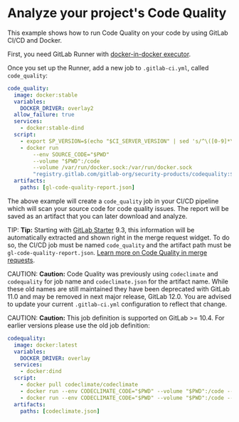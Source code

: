 # Analyze your project's Code Quality

This example shows how to run Code Quality on your code by using GitLab CI/CD
and Docker.

First, you need GitLab Runner with [docker-in-docker executor][dind].

Once you set up the Runner, add a new job to `.gitlab-ci.yml`, called `code_quality`:

```yaml
code_quality:
  image: docker:stable
  variables:
    DOCKER_DRIVER: overlay2
  allow_failure: true
  services:
    - docker:stable-dind
  script:
    - export SP_VERSION=$(echo "$CI_SERVER_VERSION" | sed 's/^\([0-9]*\)\.\([0-9]*\).*/\1-\2-stable/')
    - docker run
        --env SOURCE_CODE="$PWD"
        --volume "$PWD":/code
        --volume /var/run/docker.sock:/var/run/docker.sock
        "registry.gitlab.com/gitlab-org/security-products/codequality:$SP_VERSION" /code
  artifacts:
    paths: [gl-code-quality-report.json]
```

The above example will create a `code_quality` job in your CI/CD pipeline which
will scan your source code for code quality issues. The report will be saved
as an artifact that you can later download and analyze.

TIP: **Tip:**
Starting with [GitLab Starter][ee] 9.3, this information will
be automatically extracted and shown right in the merge request widget. To do
so, the CI/CD job must be named `code_quality` and the artifact path must be
`gl-code-quality-report.json`.
[Learn more on Code Quality in merge requests](https://docs.gitlab.com/ee/user/project/merge_requests/code_quality.html).

CAUTION: **Caution:**
Code Quality was previously using `codeclimate` and `codequality` for job name and
`codeclimate.json` for the artifact name. While these old names
are still maintained they have been deprecated with GitLab 11.0 and may be removed
in next major release, GitLab 12.0. You are advised to update your current `.gitlab-ci.yml`
configuration to reflect that change.

CAUTION: **Caution:**
This job definition is supported on GitLab >= 10.4. For earlier versions please
use the old job definition:
```yaml
codequality:
  image: docker:latest
  variables:
    DOCKER_DRIVER: overlay
  services:
    - docker:dind
  script:
    - docker pull codeclimate/codeclimate
    - docker run --env CODECLIMATE_CODE="$PWD" --volume "$PWD":/code --volume /var/run/docker.sock:/var/run/docker.sock --volume /tmp/cc:/tmp/cc codeclimate/codeclimate:0.69.0 init
    - docker run --env CODECLIMATE_CODE="$PWD" --volume "$PWD":/code --volume /var/run/docker.sock:/var/run/docker.sock --volume /tmp/cc:/tmp/cc codeclimate/codeclimate:0.69.0 analyze -f json > codeclimate.json || true
  artifacts:
    paths: [codeclimate.json]
```

[cli]: https://github.com/codeclimate/codeclimate
[dind]: ../docker/using_docker_build.md#use-docker-in-docker-executor
[ee]: https://about.gitlab.com/pricing/
